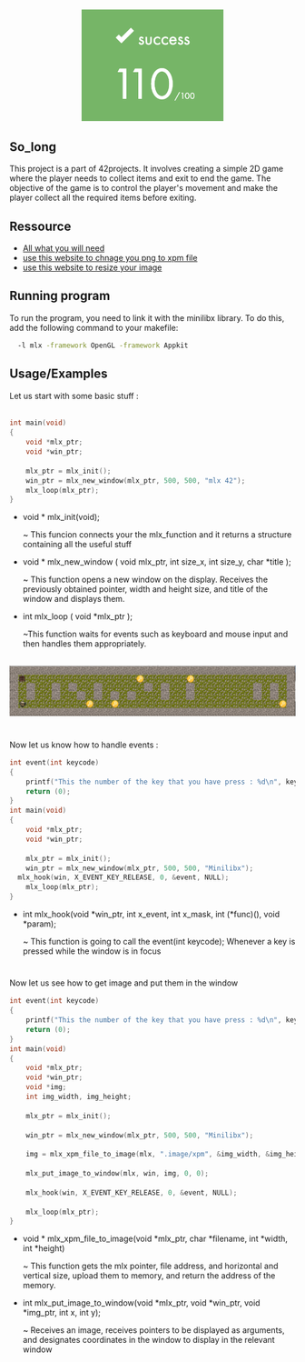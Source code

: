 </p>
<p align="center">
<img src="https://github.com/Elhazin/PNG/blob/main/Screen%20Shot%202023-04-30%20at%207.34.48%20PM.png" width="250">

<p/>

##  So_long

This project is a part of 42projects. It involves creating a simple 2D game where the player needs to collect items and exit to end the game. The objective of the game is to control the player's movement and make the player collect all the required items before exiting.
## Ressource

 - [All what you will need](https://harm-smits.github.io/42docs/libs/minilibx)
 - [use this website to chnage you png to xpm file](https://convertio.co/xpm-png/)
 - [use this website to resize your image](https://www.iloveimg.com/resize-image/resize-png)



## Running program

To run the program, you need to link it with the minilibx library. To do this, add the following command to your makefile:
```bash
  -l mlx -framework OpenGL -framework Appkit
```



## Usage/Examples
Let us start with some basic stuff :
```c

int main(void)
{
	void *mlx_ptr;
	void *win_ptr;

	mlx_ptr = mlx_init();
	win_ptr = mlx_new_window(mlx_ptr, 500, 500, "mlx 42");
	mlx_loop(mlx_ptr);
}
```
- void * mlx_init(void);

    ~ This funcion connects your the mlx_function and it returns a structure containing all the useful stuff 
- void * mlx_new_window ( void mlx_ptr, int size_x, int size_y, char *title );
    
    ~ This function opens a new window on the display. Receives the previously obtained pointer, width and height size, and title of the window and displays them.
- int mlx_loop ( void *mlx_ptr );

    ~This function waits for events such as keyboard and mouse input and then handles them appropriately.
##
</p>
<p align="center">
<img src="https://github.com/Elhazin/So_long/blob/master/get_next_line/so_long.png" width="1500">
<p/>

#

Now let us know how to handle events : 
```c
int event(int keycode)
{
    printf("This the number of the key that you have press : %d\n", keycode);
    return (0);
}
int main(void)
{
	void *mlx_ptr;
	void *win_ptr;

	mlx_ptr = mlx_init();
	win_ptr = mlx_new_window(mlx_ptr, 500, 500, "Minilibx");
  mlx_hook(win, X_EVENT_KEY_RELEASE, 0, &event, NULL);
	mlx_loop(mlx_ptr);
}
```
* int mlx_hook(void *win_ptr, int x_event, int x_mask, int (*func)(), void *param);

    ~ This function is going to call the event(int keycode); Whenever a key is pressed while the window is in focus
  #
Now let us see how to get image and put them in the window 
```c
int event(int keycode)
{
    printf("This the number of the key that you have press : %d\n", keycode);
    return (0);
}
int main(void)
{
    void *mlx_ptr;
    void *win_ptr;
    void *img;
    int img_width, img_height;

    mlx_ptr = mlx_init();

    win_ptr = mlx_new_window(mlx_ptr, 500, 500, "Minilibx");
  
    img = mlx_xpm_file_to_image(mlx, ".image/xpm", &img_width, &img_height);
  
    mlx_put_image_to_window(mlx, win, img, 0, 0);
  
    mlx_hook(win, X_EVENT_KEY_RELEASE, 0, &event, NULL);
	
    mlx_loop(mlx_ptr);
}
```

- void * mlx_xpm_file_to_image(void *mlx_ptr, char *filename, int *width, int *height)

    ~ This function gets the mlx pointer, file address, and horizontal and vertical size, upload them to memory, and return the address of the memory.
- int mlx_put_image_to_window(void *mlx_ptr, void *win_ptr, void *img_ptr, int x, int y);

    ~ Receives an image, receives pointers to be displayed as arguments, and designates coordinates in the window to display in the relevant window

